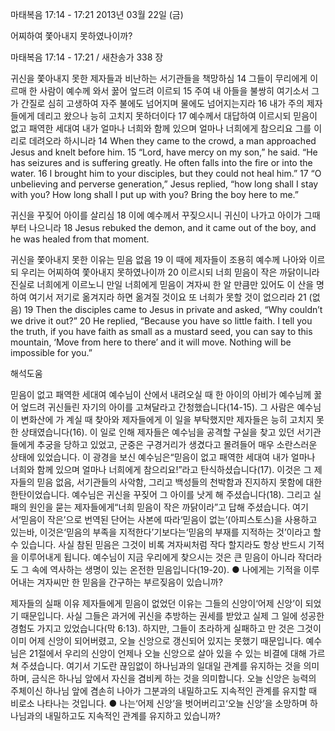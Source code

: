 마태복음 17:14 - 17:21 
2013년 03월 22일 (금)

어찌하여 쫓아내지 못하였나이까?



마태복음 17:14 - 17:21 / 새찬송가 338 장


귀신을 쫓아내지 못한 제자들과 비난하는 서기관들을 책망하심
14 그들이 무리에게 이르매 한 사람이 예수께 와서 꿇어 엎드려 이르되 15 주여 내 아들을 불쌍히 여기소서 그가 간질로 심히 고생하여 자주 불에도 넘어지며 물에도 넘어지는지라 16 내가 주의 제자들에게 데리고 왔으나 능히 고치지 못하더이다 17 예수께서 대답하여 이르시되 믿음이 없고 패역한 세대여 내가 얼마나 너희와 함께 있으며 얼마나 너희에게 참으리요 그를 이리로 데려오라 하시니라
14 When they came to the crowd, a man approached Jesus and knelt before him. 15 “Lord, have mercy on my son,” he said. “He has seizures and is suffering greatly. He often falls into the fire or into the water. 16 I brought him to your disciples, but they could not heal him.” 17 “O unbelieving and perverse generation,” Jesus replied, “how long shall I stay with you? How long shall I put up with you? Bring the boy here to me.”

귀신을 꾸짖어 아이를 살리심
18 이에 예수께서 꾸짖으시니 귀신이 나가고 아이가 그때부터 나으니라
18 Jesus rebuked the demon, and it came out of the boy, and he was healed from that moment.

귀신을 쫓아내지 못한 이유는 믿음 없음
19 이 때에 제자들이 조용히 예수께 나아와 이르되 우리는 어찌하여 쫓아내지 못하였나이까 20 이르시되 너희 믿음이 작은 까닭이니라 진실로 너희에게 이르노니 만일 너희에게 믿음이 겨자씨 한 알 만큼만 있어도 이 산을 명하여 여기서 저기로 옮겨지라 하면 옮겨질 것이요 또 너희가 못할 것이 없으리라 21 (없음)
19 Then the disciples came to Jesus in private and asked, “Why couldn’t we drive it out?” 20 He replied, “Because you have so little faith. I tell you the truth, if you have faith as small as a mustard seed, you can say to this mountain, ‘Move from here to there’ and it will move. Nothing will be impossible for you.”

해석도움





믿음이 없고 패역한 세대여 
예수님이 산에서 내려오실 때 한 아이의 아비가 예수님께 꿇어 엎드려 귀신들린 자기의 아이를 고쳐달라고 간청했습니다(14-15). 그 사람은 예수님이 변화산에 가 계실 때 찾아와 제자들에게 이 일을 부탁했지만 제자들은 능히 고치지 못한 상태였습니다(16). 이 일로 인해 제자들은 예수님을 공격할 구실을 찾고 있던 서기관들에게 추궁을 당하고 있었고, 군중은 구경거리가 생겼다고 몰려들어 매우 소란스러운 상태에 있었습니다. 이 광경을 보신 예수님은“믿음이 없고 패역한 세대여 내가 얼마나 너희와 함께 있으며 얼마나 너희에게 참으리요!”라고 탄식하셨습니다(17). 이것은 그 제자들의 믿음 없음, 서기관들의 사악함, 그리고 백성들의 천박함과 진지하지 못함에 대한 한탄이었습니다. 예수님은 귀신을 꾸짖어 그 아이를 낫게 해 주셨습니다(18). 그리고 실패의 원인을 묻는 제자들에게“너희 믿음이 작은 까닭이라”고 답해 주셨습니다. 여기서‘믿음이 작은’으로 번역된 단어는 사본에 따라‘믿음이 없는’(아피스토스)을 사용하고 있는바, 이것은‘믿음의 부족을 지적한다’기보다는‘믿음의 부재를 지적하는 것’이라고 할 수 있습니다. 사실 참된 믿음은 그것이 비록 겨자씨처럼 작다 할지라도 항상 반드시 기적을 이루어내게 됩니다. 예수님이 지금 우리에게 찾으시는 것은 큰 믿음이 아니라 작더라도 그 속에 역사하는 생명이 있는 온전한 믿음입니다(19-20).
● 나에게는 기적을 이루어내는 겨자씨만 한 믿음을 간구하는 부르짖음이 있습니까?

제자들의 실패 이유 
제자들에게 믿음이 없었던 이유는 그들의 신앙이‘어제 신앙’이 되었기 때문입니다. 사실 그들은 과거에 귀신을 추방하는 권세를 받았고 실제 그 일에 성공한 경험도 가지고 있었습니다(막 6:13). 하지만, 그들이 초라하게 실패하고 만 것은 그것이 이미 어제 신앙이 되어버렸고, 오늘 신앙으로 갱신되어 있지는 못했기 때문입니다. 예수님은 21절에서 우리의 신앙이 언제나 오늘 신앙으로 살아 있을 수 있는 비결에 대해 가르쳐 주셨습니다. 여기서 기도란 끊임없이 하나님과의 일대일 관계를 유지하는 것을 의미하며, 금식은 하나님 앞에서 자신을 겸비케 하는 것을 의미합니다. 오늘 신앙은 능력의 주체이신 하나님 앞에 겸손히 나아가 그분과의 내밀하고도 지속적인 관계를 유지할 때 비로소 나타나는 것입니다. 
● 나는‘어제 신앙’을 벗어버리고‘오늘 신앙’을 소망하며 하나님과의 내밀하고도 지속적인 관계를 유지하고 있습니까?